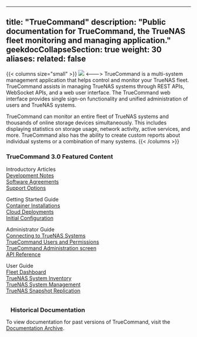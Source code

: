 
---
title: "TrueCommand"
description: "Public documentation for TrueCommand, the TrueNAS fleet monitoring and managing application."
geekdocCollapseSection: true
weight: 30
aliases:
related: false
---
<style>
aside.sidebar-right {display: none;}
div.gdoc-page__header {display: none;}
div.docs-read_mod {display: none;}
h1 {display:none;}
</style>

{{< columns size="small" >}}
<img src="/images/truecommand-logo-full-color-rgb.png" class="logo">
<--->
TrueCommand is a multi-system management application that helps control and monitor your TrueNAS fleet.
TrueCommand assists in managing TrueNAS systems through REST APIs, WebSocket APIs, and a web user interface.
The TrueCommand web interface provides single sign-on functionality and unified administration of users and TrueNAS systems.

TrueCommand can monitor an entire fleet of TrueNAS systems and thousands of online storage devices simultaneously.
This includes displaying statistics on storage usage, network activity, active services, and more.
TrueCommand also has the ability to create custom reports about individual systems or a combination of many systems.
{{< /columns >}}

<div class="noprint">

<h3>TrueCommand 3.0 Featured Content</h3>

<div class="docs-sections">
  <p>
	Introductory Articles
	<br><a href="https://www.truenas.com/docs/truecommand/3.0/tcgettingstarted/tcreleasenotes/">Development Notes</a>
	<br><a href="https://www.truenas.com/docs/truecommand/3.0/truecommand/notices/">Software Agreements</a>
	<br><a href="https://www.truenas.com/docs/truecommand/3.0/truecommand/introduction/support/">Support Options</a>
  </p>
  <p>
	Getting Started Guide
	<br><a href="https://www.truenas.com/docs/truecommand/3.0/truecommand/tcgettingstarted/install/installtcdocker/">Container Installations</a>
	<br><a href="https://www.truenas.com/docs/truecommand/3.0/truecommand/tcgettingstarted/install/installtccloud/">Cloud Deployments</a>
	<br><a href="https://www.truenas.com/docs/truecommand/3.0/truecommand/tcgettingstarted/initialconfig/">Initial Configuration</a>
  </p>
  <p>
	Administrator Guide
	<br><a href="https://www.truenas.com/docs/truecommand/3.0/truecommand/adminguide/systems/">Connecting to TrueNAS Systems</a>
	<br><a href="https://www.truenas.com/docs/truecommand/3.0/truecommand/adminguide/users/">TrueCommand Users and Permissions</a>
	<br><a href="https://www.truenas.com/docs/truecommand/3.0/truecommand/adminguide/admin/">TrueCommand Administration screen</a>
	<br><a href="https://www.truenas.com/docs/truecommand/3.0/truecommand/adminguide/api/">API Reference</a>
  </p>
  <p>
	User Guide
	<br><a href="https://www.truenas.com/docs/truecommand/3.0/truecommand/userguide/fleetdashboard/">Fleet Dashboard</a>
	<br><a href="https://www.truenas.com/docs/truecommand/3.0/truecommand/userguide/systeminventory/">TrueNAS System Inventory</a>
	<br><a href="https://www.truenas.com/docs/truecommand/3.0/truecommand/userguide/systemmanagement/">TrueNAS System Management</a>
	<br><a href="https://www.truenas.com/docs/truecommand/3.0/truecommand/userguide/replicationmanagement/">TrueNAS Snapshot Replication</a>
  </p>
</div>
</div>

<div class="latest-development-container" style="padding-top: 20px;">
  <div style="display: flex; align-items: center;">
    <i class="fas fa-archive fa-lg" style="color: #0095d5; padding-right: .75rem; max-width: 45px; max-height: 45px; align-self: flex-start;" title="Historical Documentation" aria-label="Archive Icon"></i>
    <h3 style="margin: 0;">Historical Documentation</h3>
  </div>
  <p>To view documentation for past versions of TrueCommand, visit the <a href="/archive/">Documentation Archive</a>.</p>
</div>
